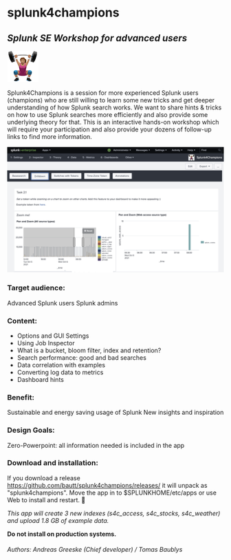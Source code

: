 # splunk4champions
## _Splunk SE Workshop for advanced users_
![](https://github.com/bautt/splunk4champions/blob/master/splunk4champions/static/appIcon_2x.png)

 Splunk4Champions is  a session for more experienced Splunk users (champions) who are still willing to learn some new tricks and get deeper understanding of how Splunk search works.
We want to share hints & tricks on how to use Splunk searches more efficiently and also provide some underlying theory for that. This is an interactive hands-on workshop which will require your participation and also provide your dozens of follow-up links to find more information. 

![](https://github.com/bautt/splunk4champions/blob/master/lab6_screenshot.png)


### Target audience: 
Advanced Splunk users 
Splunk admins

### Content:
- Options and GUI Settings
- Using Job Inspector
- What is a bucket, bloom filter, index and retention?
- Search performance: good and bad searches
- Data correlation with examples
- Converting log data to metrics
- Dashboard hints 

### Benefit:
Sustainable and energy saving usage of Splunk
New insights and inspiration

### Design Goals: 
Zero-Powerpoint: all information needed is included in the app

### Download and installation:
If you download a release https://github.com/bautt/splunk4champions/releases/ it will unpack as "splunk4champions".  Move the app in to $SPLUNKHOME/etc/apps or use Web to install and restart. :rocket:

*This app will create 3 new indexes (s4c_access, s4c_stocks, s4c_weather) and  upload 1.8 GB of example data.*

**Do not install on production systems.**


###### Authors: Andreas Greeske (Chief developer) / Tomas Baublys
